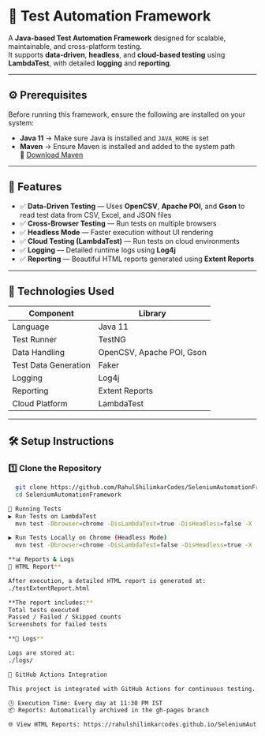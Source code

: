 # 🧪 Test Automation Framework

A **Java-based Test Automation Framework** designed for scalable, maintainable, and cross-platform testing.  
It supports **data-driven**, **headless**, and **cloud-based testing** using **LambdaTest**, with detailed **logging** and **reporting**.

---

## ⚙️ Prerequisites

Before running this framework, ensure the following are installed on your system:

- **Java 11** → Make sure Java is installed and `JAVA_HOME` is set  
- **Maven** → Ensure Maven is installed and added to the system path  
  🔗 [Download Maven](https://maven.apache.org/download.cgi)

---

## 🚀 Features

- ✅ **Data-Driven Testing** — Uses **OpenCSV**, **Apache POI**, and **Gson** to read test data from CSV, Excel, and JSON files  
- ✅ **Cross-Browser Testing** — Run tests on multiple browsers  
- ✅ **Headless Mode** — Faster execution without UI rendering  
- ✅ **Cloud Testing (LambdaTest)** — Run tests on cloud environments  
- ✅ **Logging** — Detailed runtime logs using **Log4j**  
- ✅ **Reporting** — Beautiful HTML reports generated using **Extent Reports**

---

## 🧰 Technologies Used

| Component | Library |
|------------|----------|
| Language | Java 11 |
| Test Runner | TestNG |
| Data Handling | OpenCSV, Apache POI, Gson |
| Test Data Generation | Faker |
| Logging | Log4j |
| Reporting | Extent Reports |
| Cloud Platform | LambdaTest |

---

## 🛠️ Setup Instructions

### 1️⃣ Clone the Repository

```bash
  git clone https://github.com/RahulShilimkarCodes/SeleniumAutomationFramework.git
  cd SeleniumAutomationFramework

🧪 Running Tests
▶️ Run Tests on LambdaTest
  mvn test -Dbrowser=chrome -DisLambdaTest=true -DisHeadless=false -X

▶️ Run Tests Locally on Chrome (Headless Mode)
  mvn test -Dbrowser=chrome -DisLambdaTest=false -DisHeadless=true -X

**📊 Reports & Logs
📁 HTML Report**

After execution, a detailed HTML report is generated at:
./testExtentReport.html

**The report includes:**
Total tests executed
Passed / Failed / Skipped counts
Screenshots for failed tests

**🧾 Logs**

Logs are stored at:
./logs/

🤖 GitHub Actions Integration

This project is integrated with GitHub Actions for continuous testing.

🕒 Execution Time: Every day at 11:30 PM IST
📦 Reports: Automatically archived in the gh-pages branch

🌐 View HTML Reports: https://rahulshilimkarcodes.github.io/SeleniumAutomationFramework/testExtentReport.html


